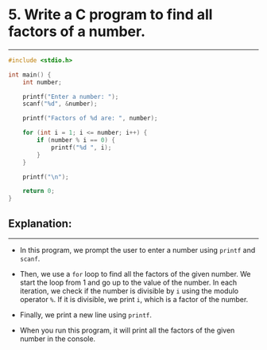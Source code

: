 # 5. Write a C program to find all factors of a number.  
***
```c
#include <stdio.h>

int main() {
    int number;

    printf("Enter a number: ");
    scanf("%d", &number);

    printf("Factors of %d are: ", number);

    for (int i = 1; i <= number; i++) {
        if (number % i == 0) {
            printf("%d ", i);
        }
    }

    printf("\n");

    return 0;
}

```

 ## Explanation:
***
 - In this program, we prompt the user to enter a number using `printf` and `scanf`.

 - Then, we use a `for` loop to find all the factors of the given number. We start the loop from 1 and go up to the value of the number. In each iteration, we check if the number is divisible by `i` using the modulo operator `%`. If it is divisible, we print `i`, which is a factor of the number.

 - Finally, we print a new line using `printf`.

 - When you run this program, it will print all the factors of the given number in the console.